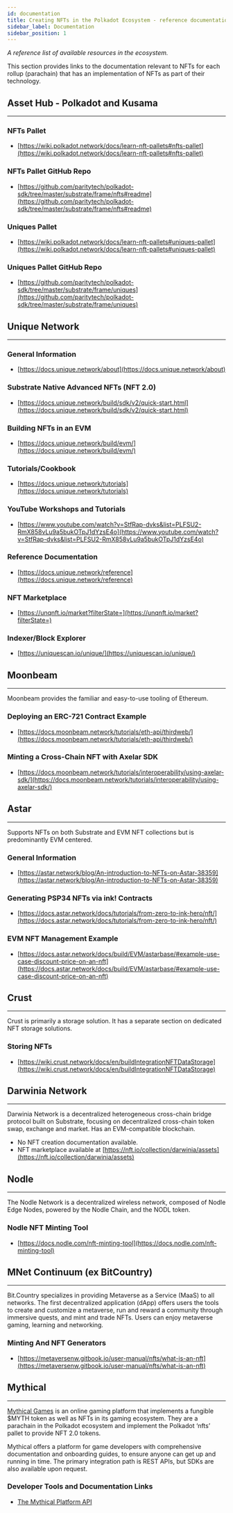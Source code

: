 ```yaml
---
id: documentation
title: Creating NFTs in the Polkadot Ecosystem - reference documentation and tools available
sidebar_label: Documentation
sidebar_position: 1
---
```


_A reference list of available resources in the ecosystem._

This section provides links to the documentation relevant to NFTs for each rollup (parachain) that has an implementation of NFTs as part of their technology.

## **Asset Hub - Polkadot and Kusama**

---


### NFTs Pallet

- [https://wiki.polkadot.network/docs/learn-nft-pallets#nfts-pallet](https://wiki.polkadot.network/docs/learn-nft-pallets#nfts-pallet)

### NFTs Pallet GitHub Repo

- [https://github.com/paritytech/polkadot-sdk/tree/master/substrate/frame/nfts#readme](https://github.com/paritytech/polkadot-sdk/tree/master/substrate/frame/nfts#readme)

### Uniques Pallet

- [https://wiki.polkadot.network/docs/learn-nft-pallets#uniques-pallet](https://wiki.polkadot.network/docs/learn-nft-pallets#uniques-pallet)

### Uniques Pallet GitHub Repo

- [https://github.com/paritytech/polkadot-sdk/tree/master/substrate/frame/uniques](https://github.com/paritytech/polkadot-sdk/tree/master/substrate/frame/uniques)

## **Unique Network**

---

### General Information

- [https://docs.unique.network/about](https://docs.unique.network/about)

### Substrate Native Advanced NFTs (NFT 2.0)

- [https://docs.unique.network/build/sdk/v2/quick-start.html](https://docs.unique.network/build/sdk/v2/quick-start.html)

### Building NFTs in an EVM

- [https://docs.unique.network/build/evm/](https://docs.unique.network/build/evm/)

### Tutorials/Cookbook

- [https://docs.unique.network/tutorials](https://docs.unique.network/tutorials)

### YouTube Workshops and Tutorials

- [https://www.youtube.com/watch?v=StfRap-dvks&list=PLFSU2-RmX858vLu9a5bukOTpJ1dYzsE4o](https://www.youtube.com/watch?v=StfRap-dvks&list=PLFSU2-RmX858vLu9a5bukOTpJ1dYzsE4o)

### Reference Documentation

- [https://docs.unique.network/reference](https://docs.unique.network/reference)

### NFT Marketplace

- [https://unqnft.io/market?filterState=](https://unqnft.io/market?filterState=)

### Indexer/Block Explorer

- [https://uniquescan.io/unique/](https://uniquescan.io/unique/)

## **Moonbeam**

---

Moonbeam provides the familiar and easy-to-use tooling of Ethereum.

### Deploying an ERC-721 Contract Example

- [https://docs.moonbeam.network/tutorials/eth-api/thirdweb/](https://docs.moonbeam.network/tutorials/eth-api/thirdweb/)

### Minting a Cross-Chain NFT with Axelar SDK

- [https://docs.moonbeam.network/tutorials/interoperability/using-axelar-sdk/](https://docs.moonbeam.network/tutorials/interoperability/using-axelar-sdk/)



## **Astar**

---

Supports NFTs on both Substrate and EVM NFT collections but is predominantly EVM centered.

### General Information

- [https://astar.network/blog/An-introduction-to-NFTs-on-Astar-38359](https://astar.network/blog/An-introduction-to-NFTs-on-Astar-38359)

### Generating PSP34 NFTs via ink! Contracts

- [https://docs.astar.network/docs/tutorials/from-zero-to-ink-hero/nft/](https://docs.astar.network/docs/tutorials/from-zero-to-ink-hero/nft/)

### EVM NFT Management Example

- [https://docs.astar.network/docs/build/EVM/astarbase/#example-use-case-discount-price-on-an-nft](https://docs.astar.network/docs/build/EVM/astarbase/#example-use-case-discount-price-on-an-nft)

## **Crust**

---

Crust is primarily a storage solution. It has a separate section on dedicated NFT storage solutions.

### Storing NFTs

- [https://wiki.crust.network/docs/en/buildIntegrationNFTDataStorage](https://wiki.crust.network/docs/en/buildIntegrationNFTDataStorage)

## **Darwinia Network**

---

Darwinia Network is a decentralized heterogeneous cross-chain bridge protocol built on Substrate, focusing on decentralized cross-chain token swap, exchange and market. Has an EVM-compatible blockchain.

- No NFT creation documentation available.
- NFT marketplace available at [https://nft.io/collection/darwinia/assets](https://nft.io/collection/darwinia/assets)

## **Nodle**

---

The Nodle Network is a decentralized wireless network, composed of Nodle Edge Nodes, powered by the Nodle Chain, and the NODL token.

### Nodle NFT Minting Tool

- [https://docs.nodle.com/nft-minting-tool](https://docs.nodle.com/nft-minting-tool)

## **MNet Continuum (ex BitCountry)**

---

Bit.Country specializes in providing Metaverse as a Service (MaaS) to all networks. The first decentralized application (dApp) offers users the tools to create and customize a metaverse, run and reward a community through immersive quests, and mint and trade NFTs. Users can enjoy metaverse gaming, learning and networking.

### Minting And NFT Generators

- [https://metaversenw.gitbook.io/user-manual/nfts/what-is-an-nft](https://metaversenw.gitbook.io/user-manual/nfts/what-is-an-nft)

## **Mythical**

---

[Mythical Games](https://mythicalgames.com/) is an online gaming platform that implements a fungible $MYTH token as well as NFTs in its gaming ecosystem. They are a parachain in the Polkadot ecosystem and implement the Polkadot ‘nfts’ pallet to provide NFT 2.0 tokens.

Mythical offers a platform for game developers with comprehensive documentation and onboarding guides, to ensure anyone can get up and running in time. The primary integration path is REST APIs, but SDKs are also available upon request.

### Developer Tools and Documentation Links

- [The Mythical Platform API](https://docs.mythicalgames.com/mythical-platform-api)
